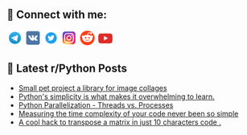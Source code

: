 ## 🔎 Connect with me:
[<img src="https://github.com/bullbesh/bullbesh/blob/main/images/Telegram.png" width="32" height="32" />](https://t.me/bullbesh)
[<img src="https://github.com/bullbesh/bullbesh/blob/main/images/VK.png" width="32" height="32" />](https://vk.com/bullbesh)
[<img src="https://github.com/bullbesh/bullbesh/blob/main/images/Twitter.png" width="32" height="32" />](https://twitter.com/bullbesh1)
[<img src="https://github.com/bullbesh/bullbesh/blob/main/images/Instagram.png" width="32" height="32" />](https://www.instagram.com/bullbesh)
[<img src="https://github.com/bullbesh/bullbesh/blob/main/images/Reddit.png" width="32" height="32" />](https://www.reddit.com/user/bullbesh)
[<img src="https://github.com/bullbesh/bullbesh/blob/main/images/YouTube.png" width="32" height="32" />](https://www.youtube.com/channel/UCtfjRs6uzgq5mfm8S06WTcg)

## 📕 Latest r/Python Posts
<!-- BLOG-POST-LIST:START -->
- [Small pet project a library for image collages](https://www.reddit.com/r/Python/comments/159jal7/small_pet_project_a_library_for_image_collages/)
- [Python&#39;s simplicity is what makes it overwhelming to learn.](https://www.reddit.com/r/Python/comments/159fahi/pythons_simplicity_is_what_makes_it_overwhelming/)
- [Python Parallelization - Threads vs. Processes](https://www.reddit.com/r/Python/comments/159f2kg/python_parallelization_threads_vs_processes/)
- [Measuring the time complexity of your code never been so simple](https://www.reddit.com/r/Python/comments/159f0de/measuring_the_time_complexity_of_your_code_never/)
- [A cool hack to transpose a matrix in just 10 characters code .](https://www.reddit.com/r/Python/comments/159el09/a_cool_hack_to_transpose_a_matrix_in_just_10/)
<!-- BLOG-POST-LIST:END -->
